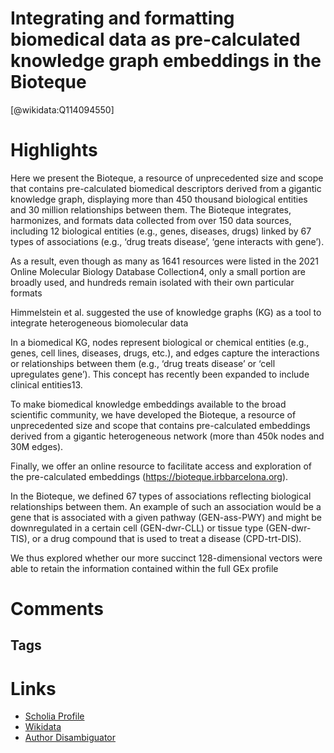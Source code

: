 
Integrating and formatting biomedical data as pre-calculated knowledge graph embeddings in the Bioteque
==========
  
  [@wikidata:Q114094550]  
  

# Highlights

 Here we present the Bioteque, a resource of unprecedented size and scope that contains pre-calculated biomedical descriptors derived from a gigantic knowledge graph, displaying more than 450 thousand biological entities and 30 million relationships between them. 
 The Bioteque integrates, harmonizes, and formats data collected from over 150 data sources, including 12 biological entities (e.g., genes, diseases, drugs) linked by 67 types of associations (e.g., ‘drug treats disease’, ‘gene interacts with gene’). 

<!-- Interesting narrative.     - 1.3.5. Integrative bioknowledge graphs parallel to Wikidata -->


 As a result, even though as many as 1641 resources were listed in the 2021 Online Molecular Biology Database Collection4, only a small portion are broadly used, and hundreds remain isolated with their own particular formats

 
Himmelstein et al. suggested the use of knowledge graphs (KG) as a tool to integrate heterogeneous biomolecular data

In a biomedical KG, nodes represent biological or chemical entities (e.g., genes, cell lines, diseases, drugs, etc.), and edges capture the interactions or relationships between them (e.g., ‘drug treats disease’ or ‘cell upregulates gene’). This concept has recently been expanded to include clinical entities13.

To make biomedical knowledge embeddings available to the broad scientific community, we have developed the Bioteque, a resource of unprecedented size and scope that contains pre-calculated embeddings derived from a gigantic heterogeneous network (more than 450k nodes and 30M edges).

Finally, we offer an online resource to facilitate access and exploration of the pre-calculated embeddings (https://bioteque.irbbarcelona.org).

In the Bioteque, we defined 67 types of associations reflecting biological relationships between them. An example of such an association would be a gene that is associated with a given pathway (GEN-ass-PWY) and might be downregulated in a certain cell (GEN-dwr-CLL) or tissue type (GEN-dwr-TIS), or a drug compound that is used to treat a disease (CPD-trt-DIS). 

We thus explored whether our more succinct 128-dimensional vectors were able to retain the information contained within the full GEx profile

# Comments

## Tags

# Links
  
 * [Scholia Profile](https://scholia.toolforge.org/work/Q114094550)  
 * [Wikidata](https://www.wikidata.org/wiki/Q114094550)  
 * [Author Disambiguator](https://author-disambiguator.toolforge.org/work_item_oauth.php?id=Q114094550&batch_id=&match=1&author_list_id=&doit=Get+author+links+for+work)  
